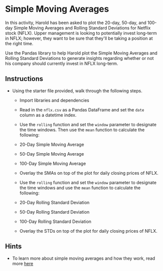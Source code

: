 # Simple Moving Averages

In this activity, Harold has been asked to plot the 20-day, 50-day, and 100-day Simple Moving Averages and Rolling Standard Deviations for Netflix stock (NFLX). Upper management is looking to potentially invest long-term in NFLX; however, they want to be sure that they'll be taking a position at the right time.

Use the Pandas library to help Harold plot the Simple Moving Averages and Rolling Standard Deviations to generate insights regarding whether or not his company should currently invest in NFLX long-term.

## Instructions

* Using the starter file provided, walk through the following steps.

  * Import libraries and dependencies

  * Read in the `nflx.csv` as a Pandas DataFrame and set the `date` column as a datetime index.

  * Use the `rolling` function and set the `window` parameter to designate the time windows. Then use the `mean` function to calculate the following:

  * 20-Day Simple Moving Average
  * 50-Day Simple Moving Average
  * 100-Day Simple Moving Average

  * Overlay the SMAs on top of the plot for daily closing prices of NFLX.

  * Use the `rolling` function and set the `window` parameter to designate the time windows and use the `mean` function to calculate the following:

  * 20-Day Rolling Standard Deviation
  * 50-Day Rolling Standard Deviation
  * 100-Day Rolling Standard Deviation

  * Overlay the STDs on top of the plot for daily closing prices of NFLX.

## Hints

* To learn more about simple moving averages and how they work, read more [here](https://www.investopedia.com/terms/s/sma.asp)  
